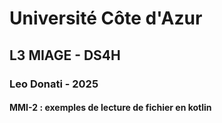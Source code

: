 # Université Côte d'Azur

## L3 MIAGE - DS4H

### Leo Donati - 2025

#### MMI-2 : exemples de lecture de fichier en kotlin

